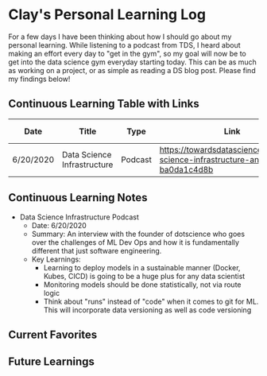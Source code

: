 # Clay's Personal Learning Log

For a few days I have been thinking about how I should go about my personal learning. While listening to a podcast from TDS, I heard about making an effort every day to "get in the gym", so my goal will now be to get into the data science gym everyday starting today. This can be as much as working on a project, or as simple as reading a DS blog post. Please find my findings below!

## Continuous Learning Table with Links

| Date | Title | Type | Link | Personal Rating |
|---------|-------|------|------|------|
| 6/20/2020 | Data Science Infrastructure | Podcast | https://towardsdatascience.com/data-science-infrastructure-and-mlops-ba0da1c4d8b | 6 |

## Continuous Learning Notes

* Data Science Infrastructure Podcast
  * Date: 6/20/2020
  * Summary: An interview with the founder of dotscience who goes over the challenges of ML Dev Ops and how it is fundamentally different that just software engineering.
  * Key Learnings:
    * Learning to deploy models in a sustainable manner (Docker, Kubes, CICD) is going to be a huge plus for any data scientist
    * Monitoring models should be done statistically, not via route logic
    * Think about "runs" instead of "code" when it comes to git for ML. This will incorporate data versioning as well as code versioning

## Current Favorites

## Future Learnings
